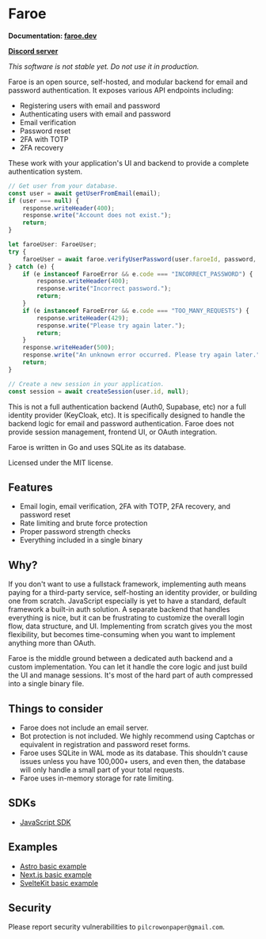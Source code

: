 # Faroe

**Documentation: [faroe.dev](https://faroe.dev)**

**[Discord server](https://discord.gg/EcwqgqSRt4)**

*This software is not stable yet. Do not use it in production.*

Faroe is an open source, self-hosted, and modular backend for email and password authentication. It exposes various API endpoints including:

- Registering users with email and password
- Authenticating users with email and password
- Email verification
- Password reset
- 2FA with TOTP
- 2FA recovery

These work with your application's UI and backend to provide a complete authentication system.

```ts
// Get user from your database.
const user = await getUserFromEmail(email);
if (user === null) {
    response.writeHeader(400);
    response.write("Account does not exist.");
    return;
}

let faroeUser: FaroeUser;
try {
	faroeUser = await faroe.verifyUserPassword(user.faroeId, password, clientIP);
} catch (e) {
    if (e instanceof FaroeError && e.code === "INCORRECT_PASSWORD") {
        response.writeHeader(400);
        response.write("Incorrect password.");
        return;
    }
    if (e instanceof FaroeError && e.code === "TOO_MANY_REQUESTS") {
        response.writeHeader(429);
        response.write("Please try again later.");
        return;
    }
    response.writeHeader(500);
    response.write("An unknown error occurred. Please try again later.");
    return;
}

// Create a new session in your application.
const session = await createSession(user.id, null);
```

This is not a full authentication backend (Auth0, Supabase, etc) nor a full identity provider (KeyCloak, etc). It is specifically designed to handle the backend logic for email and password authentication. Faroe does not provide session management, frontend UI, or OAuth integration.

Faroe is written in Go and uses SQLite as its database.

Licensed under the MIT license.

## Features

- Email login, email verification, 2FA with TOTP, 2FA recovery, and password reset
- Rate limiting and brute force protection
- Proper password strength checks
- Everything included in a single binary

## Why?

If you don't want to use a fullstack framework, implementing auth means paying for a third-party service, self-hosting an identity provider, or building one from scratch. JavaScript especially is yet to have a standard, default framework a built-in auth solution. A separate backend that handles everything is nice, but it can be frustrating to customize the overall login flow, data structure, and UI. Implementing from scratch gives you the most flexibility, but becomes time-consuming when you want to implement anything more than OAuth.

Faroe is the middle ground between a dedicated auth backend and a custom implementation. You can let it handle the core logic and just build the UI and manage sessions. It's most of the hard part of auth compressed into a single binary file.

## Things to consider

- Faroe does not include an email server.
- Bot protection is not included. We highly recommend using Captchas or equivalent in registration and password reset forms.
- Faroe uses SQLite in WAL mode as its database. This shouldn't cause issues unless you have 100,000+ users, and even then, the database will only handle a small part of your total requests.
- Faroe uses in-memory storage for rate limiting.

## SDKs

- [JavaScript SDK](https://github.com/faroedev/sdk-js)

## Examples

- [Astro basic example](https://github.com/faroedev/example-astro-basic)
- [Next.js basic example](https://github.com/faroedev/example-nextjs-basic)
- [SvelteKit basic example](https://github.com/faroedev/example-sveltekit-basic)

## Security

Please report security vulnerabilities to `pilcrowonpaper@gmail.com`.